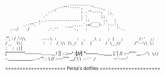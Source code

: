                                  _________
                          _.--""'-----,   `"--.._
                       .-''           ; .'"----,` -,
                     .'               ; :      ;; ```
                 __;..----------------' :: ___  ::   :
            .--"". '           ___.....`:=(___)-' :--':
      .--/    /        .'.''     ``-,   :         :   '`-.
   ."', :    /       .'-`\\       .--.\ :         :  ,   _\
  ;   ; |   ;       /:'  ;;      /__  \\:         :  :  /_\\
  |\_/  |   |      / \__//      /"--\\ \:         :  : ;|`\|    
["""""""""--------........._  /      || :      __.:--' :|//|
 "------....______         ].'|      // :--"""'__...-'`\ \//
   `-._____________...--'": :  \    //  :---"""      \__\_/
                           \ \  `--'' /       
                             `--`----'

===================== Persa's dotfiles =====================
